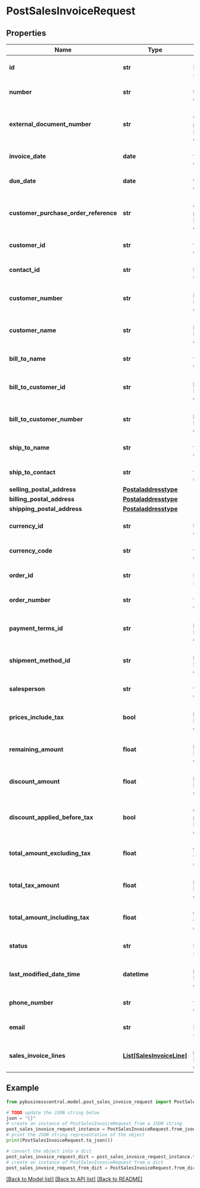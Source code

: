 # PostSalesInvoiceRequest


## Properties

Name | Type | Description | Notes
------------ | ------------- | ------------- | -------------
**id** | **str** | (v1.0) The id property for the Dynamics 365 Business Central salesInvoice entity | [optional] 
**number** | **str** | (v1.0) The number property for the Dynamics 365 Business Central salesInvoice entity | [optional] 
**external_document_number** | **str** | (v1.0) The externalDocumentNumber property for the Dynamics 365 Business Central salesInvoice entity | [optional] 
**invoice_date** | **date** | (v1.0) The invoiceDate property for the Dynamics 365 Business Central salesInvoice entity | [optional] 
**due_date** | **date** | (v1.0) The dueDate property for the Dynamics 365 Business Central salesInvoice entity | [optional] 
**customer_purchase_order_reference** | **str** | (v1.0) The customerPurchaseOrderReference property for the Dynamics 365 Business Central salesInvoice entity | [optional] 
**customer_id** | **str** | (v1.0) The customerId property for the Dynamics 365 Business Central salesInvoice entity | [optional] 
**contact_id** | **str** | (v1.0) The contactId property for the Dynamics 365 Business Central salesInvoice entity | [optional] 
**customer_number** | **str** | (v1.0) The customerNumber property for the Dynamics 365 Business Central salesInvoice entity | [optional] 
**customer_name** | **str** | (v1.0) The customerName property for the Dynamics 365 Business Central salesInvoice entity | [optional] 
**bill_to_name** | **str** | (v1.0) The billToName property for the Dynamics 365 Business Central salesInvoice entity | [optional] 
**bill_to_customer_id** | **str** | (v1.0) The billToCustomerId property for the Dynamics 365 Business Central salesInvoice entity | [optional] 
**bill_to_customer_number** | **str** | (v1.0) The billToCustomerNumber property for the Dynamics 365 Business Central salesInvoice entity | [optional] 
**ship_to_name** | **str** | (v1.0) The shipToName property for the Dynamics 365 Business Central salesInvoice entity | [optional] 
**ship_to_contact** | **str** | (v1.0) The shipToContact property for the Dynamics 365 Business Central salesInvoice entity | [optional] 
**selling_postal_address** | [**Postaladdresstype**](Postaladdresstype.md) |  | [optional] 
**billing_postal_address** | [**Postaladdresstype**](Postaladdresstype.md) |  | [optional] 
**shipping_postal_address** | [**Postaladdresstype**](Postaladdresstype.md) |  | [optional] 
**currency_id** | **str** | (v1.0) The currencyId property for the Dynamics 365 Business Central salesInvoice entity | [optional] 
**currency_code** | **str** | (v1.0) The currencyCode property for the Dynamics 365 Business Central salesInvoice entity | [optional] 
**order_id** | **str** | (v1.0) The orderId property for the Dynamics 365 Business Central salesInvoice entity | [optional] 
**order_number** | **str** | (v1.0) The orderNumber property for the Dynamics 365 Business Central salesInvoice entity | [optional] 
**payment_terms_id** | **str** | (v1.0) The paymentTermsId property for the Dynamics 365 Business Central salesInvoice entity | [optional] 
**shipment_method_id** | **str** | (v1.0) The shipmentMethodId property for the Dynamics 365 Business Central salesInvoice entity | [optional] 
**salesperson** | **str** | (v1.0) The salesperson property for the Dynamics 365 Business Central salesInvoice entity | [optional] 
**prices_include_tax** | **bool** | (v1.0) The pricesIncludeTax property for the Dynamics 365 Business Central salesInvoice entity | [optional] 
**remaining_amount** | **float** | (v1.0) The remainingAmount property for the Dynamics 365 Business Central salesInvoice entity | [optional] 
**discount_amount** | **float** | (v1.0) The discountAmount property for the Dynamics 365 Business Central salesInvoice entity | [optional] 
**discount_applied_before_tax** | **bool** | (v1.0) The discountAppliedBeforeTax property for the Dynamics 365 Business Central salesInvoice entity | [optional] 
**total_amount_excluding_tax** | **float** | (v1.0) The totalAmountExcludingTax property for the Dynamics 365 Business Central salesInvoice entity | [optional] 
**total_tax_amount** | **float** | (v1.0) The totalTaxAmount property for the Dynamics 365 Business Central salesInvoice entity | [optional] 
**total_amount_including_tax** | **float** | (v1.0) The totalAmountIncludingTax property for the Dynamics 365 Business Central salesInvoice entity | [optional] 
**status** | **str** | (v1.0) The status property for the Dynamics 365 Business Central salesInvoice entity | [optional] 
**last_modified_date_time** | **datetime** | (v1.0) The lastModifiedDateTime property for the Dynamics 365 Business Central salesInvoice entity | [optional] 
**phone_number** | **str** | (v1.0) The phoneNumber property for the Dynamics 365 Business Central salesInvoice entity | [optional] 
**email** | **str** | (v1.0) The email property for the Dynamics 365 Business Central salesInvoice entity | [optional] 
**sales_invoice_lines** | [**List[SalesInvoiceLine]**](SalesInvoiceLine.md) | (v1.0) The salesInvoiceLineItems property for the Dynamics 365 Business Central salesInvoice entity | [optional] 

## Example

```python
from pybusinesscentral.model.post_sales_invoice_request import PostSalesInvoiceRequest

# TODO update the JSON string below
json = "{}"
# create an instance of PostSalesInvoiceRequest from a JSON string
post_sales_invoice_request_instance = PostSalesInvoiceRequest.from_json(json)
# print the JSON string representation of the object
print(PostSalesInvoiceRequest.to_json())

# convert the object into a dict
post_sales_invoice_request_dict = post_sales_invoice_request_instance.to_dict()
# create an instance of PostSalesInvoiceRequest from a dict
post_sales_invoice_request_from_dict = PostSalesInvoiceRequest.from_dict(post_sales_invoice_request_dict)
```
[[Back to Model list]](../README.md#documentation-for-models) [[Back to API list]](../README.md#documentation-for-api-endpoints) [[Back to README]](../README.md)


